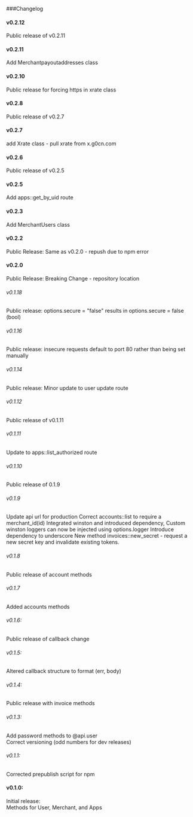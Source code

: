 ###Changelog

#### v0.2.12
Public release of v0.2.11

#### v0.2.11
Add Merchantpayoutaddresses class

#### v0.2.10
Public release for forcing https in xrate class

#### v0.2.8
Public release of v0.2.7

#### v0.2.7
add Xrate class - pull xrate from x.g0cn.com

#### v0.2.6
Public release of v0.2.5

#### v0.2.5
Add apps::get_by_uid route

#### v0.2.3
Add MerchantUsers class

#### v0.2.2
Public Release: Same as v0.2.0 - repush due to npm error

#### v0.2.0
Public Release: Breaking Change - repository location

###### v0.1.18
Public release: options.secure = "false" results in options.secure = false (bool)

###### v0.1.16
Public release: insecure requests default to port 80 rather than being set manually

###### v0.1.14
Public release: Minor update to user update route

###### v0.1.12
Public release of v0.1.11

###### v0.1.11
Update to apps::list_authorized route

###### v0.1.10
Public release of 0.1.9

###### v0.1.9
Update api url for production
Correct accounts::list to require a merchant_id(id)
Integrated winston and introduced dependency, Custom winston loggers can now be injected using options.logger
Introduce dependency to underscore
New method invoices::new_secret - request a new secret key and invalidate existing tokens. 

###### v0.1.8
Public release of account methods

###### v0.1.7
Added accounts methods

###### v0.1.6:
Public release of callback change

###### v0.1.5:
Altered callback structure to format (err, body)

###### v0.1.4:
Public release with invoice methods

###### v0.1.3:
Add password methods to @api.user <br>
Correct versioning (odd numbers for dev releases)

###### v0.1.1:
Corrected prepublish script for npm

#### v0.1.0: 
Initial release: <br>
Methods for User, Merchant, and Apps
